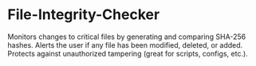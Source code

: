 # File-Integrity-Checker
Monitors changes to critical files by generating and comparing SHA-256 hashes.  Alerts the user if any file has been modified, deleted, or added.  Protects against unauthorized tampering (great for scripts, configs, etc.).
